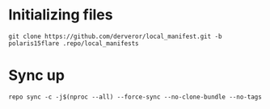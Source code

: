 # Initializing files
```
git clone https://github.com/derveror/local_manifest.git -b polaris15flare .repo/local_manifests
```
# Sync up
```
repo sync -c -j$(nproc --all) --force-sync --no-clone-bundle --no-tags
```
